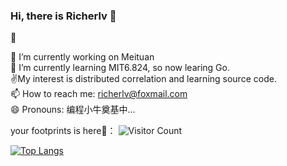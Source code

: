 ### Hi, there is Richerlv 👋

<!--
**Richerlv/Richerlv** is a ✨ _special_ ✨ repository because its `README.md` (this file) appears on your GitHub profile.

Here are some ideas to get you started:

- 🔭 I’m currently working on Meituan
- 🌱 I’m currently learning MIT6.824
- 📫 How to reach me: richerlv@foxmail.com
- 😄 Pronouns: 编程小牛奠基中... 
- ⚡ Fun fact: ...
-->

:information_desk_person:

🔭 I’m currently working on Meituan  
🌱 I’m currently learning MIT6.824, so now learing Go.    
:v:My interest is distributed correlation and learning source code.  
📫 How to reach me: richerlv@foxmail.com  
😄 Pronouns: 编程小牛奠基中...   


your footprints is here:feet:：
![Visitor Count](https://profile-counter.glitch.me/Richerlv/count.svg)  


[![Top Langs](https://github-readme-stats.vercel.app/api/top-langs/?username=Richerlv&layout=compact)](https://github.com/Christmas/github-readme-stats)
